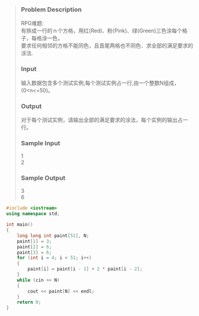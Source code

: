 >### Problem Description
>RPG难题:<br>
>有排成一行的ｎ个方格，用红(Red)、粉(Pink)、绿(Green)三色涂每个格子，每格涂一色，<br>
>要求任何相邻的方格不能同色，且首尾两格也不同色．求全部的满足要求的涂法.<br>
>### Input
>输入数据包含多个测试实例,每个测试实例占一行,由一个整数N组成，(0<n<=50)。<br> 
>### Output
>对于每个测试实例，请输出全部的满足要求的涂法，每个实例的输出占一行。<br>
>### Sample Input
>1<br>
>2<br>
>### Sample Output
>3<br>
>6<br>


```cpp
#include <iostream>
using namespace std;

int main()
{
    long long int paint[51], N;
    paint[1] = 3;
    paint[2] = 6;
    paint[3] = 6;
    for (int i = 4; i < 51; i++)
    {
        paint[i] = paint[i - 1] + 2 * paint[i - 2];
    }
    while (cin >> N)
    {
        cout << paint[N] << endl;
    }
    return 0;
}
```
